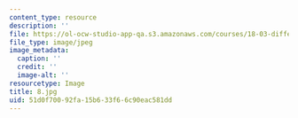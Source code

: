 ```yaml
---
content_type: resource
description: ''
file: https://ol-ocw-studio-app-qa.s3.amazonaws.com/courses/18-03-differential-equations-spring-2010/51d0f70092fa15b633f66c90eac581dd_8.jpg
file_type: image/jpeg
image_metadata:
  caption: ''
  credit: ''
  image-alt: ''
resourcetype: Image
title: 8.jpg
uid: 51d0f700-92fa-15b6-33f6-6c90eac581dd
---
```

